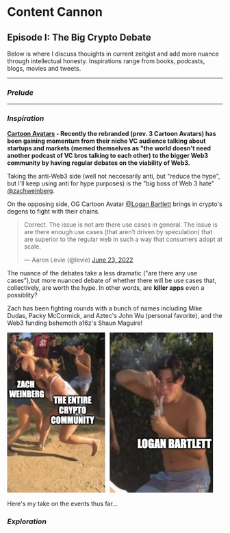 # Content Cannon 
## Episode I: The Big Crypto Debate

Below is where I discuss thouights in current zeitgist and add more nuance through intellectual honesty. Inspirations range from books, podcasts, blogs, movies and tweets.

---
### ***Prelude***

---

### ***Inspiration***

**[Cartoon Avatars](https://open.spotify.com/episode/17ypXXaDRYHDRCq5eyGRt5?si=38c0c81ff5034808) - Recently the rebranded (prev. 3 Cartoon Avatars) has been gaining momentum from their niche VC audience talking about startups and markets (memed themselves as "the world doesn't need another podcast of VC bros talking to each other) to the bigger Web3 community by having regular debates on the viability of Web3.**

Taking the anti-Web3 side (well not neccesarily anti, but "reduce the hype", but I'll keep using anti for hype purposes) is the "big boss of Web 3 hate" 
[@zachweinberg](https://twitter.com/zachweinberg).

On the opposing side, OG Cartoon Avatar [@Logan Bartlett](https://twitter.com/loganbartlett) brings in crypto's degens to fight with their chains. 

<blockquote class="twitter-tweet"><p lang="en" dir="ltr">Correct. The issue is not are there use cases in general. The issue is are there enough use cases (that aren’t driven by speculation) that are superior to the regular web in such a way that consumers adopt at scale.</p>&mdash; Aaron Levie (@levie) <a href="https://twitter.com/levie/status/1540058667835215873?ref_src=twsrc%5Etfw">June 23, 2022</a></blockquote>

The nuance of the debates take a less dramatic ("are there any use cases"),but more nuanced debate of whether there will be use cases that, collectively, are worth the hype. In other words, are **killer apps** even a possiblity? 

Zach has been fighting rounds with a bunch of names including Mike Dudas, Packy McCormick, and Aztec's John Wu (personal favorite), and the Web3 funding behemoth a16z's Shaun Maguire! 

![Debate on Cartoon Avatars](/assets/images/Debate_Meme.png)

Here's my take on the events thus far...
 
### ***Exploration***
